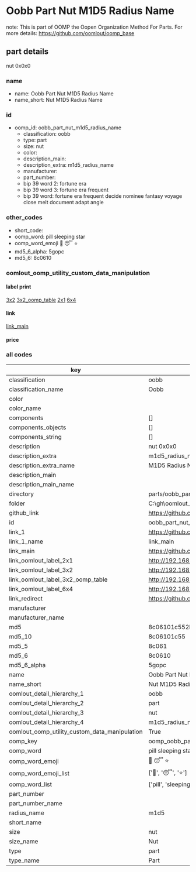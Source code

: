 # Oobb Part Nut M1D5 Radius Name  

note: This is part of OOMP the Oopen Organization Method For Parts. For more details: https://github.com/oomlout/oomp_base

##  part details
  



nut 0x0x0



### name
* name: Oobb Part Nut M1D5 Radius Name
* name_short: Nut M1D5 Radius Name
### id
* oomp_id: oobb_part_nut_m1d5_radius_name
  * classification: oobb
  * type: part
  * size: nut
  * color: 
  * description_main: 
  * description_extra: m1d5_radius_name
  * manufacturer: 
  * part_number: 
  * bip 39 word 2: fortune era
  * bip 39 word 3: fortune era frequent
  * bip 39 word: fortune era frequent decide nominee fantasy voyage close melt document adapt angle

### other_codes
* short_code: 
* oomp_word: pill sleeping star
* oomp_word_emoji :pill: :sleeping: :star:
* md5_6_alpha: 5gopc
* md5_6: 8c0610






### oomlout_oomp_utility_custom_data_manipulation
#### label print
[3x2](http://192.168.1.245:1112/?label=oomp%205gopc)
[3x2_oomp_table](http://192.168.1.108:1112/?label=oomp%205gopc)
[2x1](http://192.168.1.242:1112/?label=oomp%205gopc)
[6x4](http://192.168.1.55:1112/?label=oomp%205gopc)    

#### link

[link_main](https://github.com/oomlout/oomlout_oobb_version_4_generated_parts/tree/main/navigation_oomp/oobb/part/nut//m1d5_radius_name/part)                              

#### price







### all codes 
| key | value |  
| --- | --- |  
| classification | oobb |  
| classification_name | Oobb |  
| color |  |  
| color_name |  |  
| components | [] |  
| components_objects | [] |  
| components_string | [] |  
| description | nut 0x0x0 |  
| description_extra | m1d5_radius_name |  
| description_extra_name | M1D5 Radius Name |  
| description_main |  |  
| description_main_name |  |  
| directory | parts/oobb_part_nut_m1d5_radius_name |  
| folder | C:\gh\oomlout_oobb_version_4_generated_parts\parts\oobb_part_nut_m1d5_radius_name |  
| github_link | https://github.com/oomlout/oomlout_oomp_part_src/tree/main/parts/oobb_part_nut_m1d5_radius_name |  
| id | oobb_part_nut_m1d5_radius_name |  
| link_1 | https://github.com/oomlout/oomlout_oobb_version_4_generated_parts/tree/main/navigation_oomp/oobb/part/nut//m1d5_radius_name/part |  
| link_1_name | link_main |  
| link_main | https://github.com/oomlout/oomlout_oobb_version_4_generated_parts/tree/main/navigation_oomp/oobb/part/nut//m1d5_radius_name/part |  
| link_oomlout_label_2x1 | http://192.168.1.242:1112/?label=oomp%205gopc |  
| link_oomlout_label_3x2 | http://192.168.1.245:1112/?label=oomp%205gopc |  
| link_oomlout_label_3x2_oomp_table | http://192.168.1.108:1112/?label=oomp%205gopc |  
| link_oomlout_label_6x4 | http://192.168.1.55:1112/?label=oomp%205gopc |  
| link_redirect | https://github.com/oomlout/oomlout_oobb_version_4_generated_parts/tree/main/parts/hardware_nut_m1d5 |  
| manufacturer |  |  
| manufacturer_name |  |  
| md5 | 8c06101c552bbec14c4af38cb95312dc |  
| md5_10 | 8c06101c55 |  
| md5_5 | 8c061 |  
| md5_6 | 8c0610 |  
| md5_6_alpha | 5gopc |  
| name | Oobb Part Nut M1D5 Radius Name |  
| name_short | Nut M1D5 Radius Name |  
| oomlout_detail_hierarchy_1 | oobb |  
| oomlout_detail_hierarchy_2 | part |  
| oomlout_detail_hierarchy_3 | nut |  
| oomlout_detail_hierarchy_4 | m1d5_radius_name |  
| oomlout_oomp_utility_custom_data_manipulation | True |  
| oomp_key | oomp_oobb_part_nut_m1d5_radius_name |  
| oomp_word | pill sleeping star |  
| oomp_word_emoji | :pill: :sleeping: :star: |  
| oomp_word_emoji_list | [':pill:', ':sleeping:', ':star:'] |  
| oomp_word_list | ['pill', 'sleeping', 'star'] |  
| part_number |  |  
| part_number_name |  |  
| radius_name | m1d5 |  
| short_name |  |  
| size | nut |  
| size_name | Nut |  
| type | part |  
| type_name | Part |  
